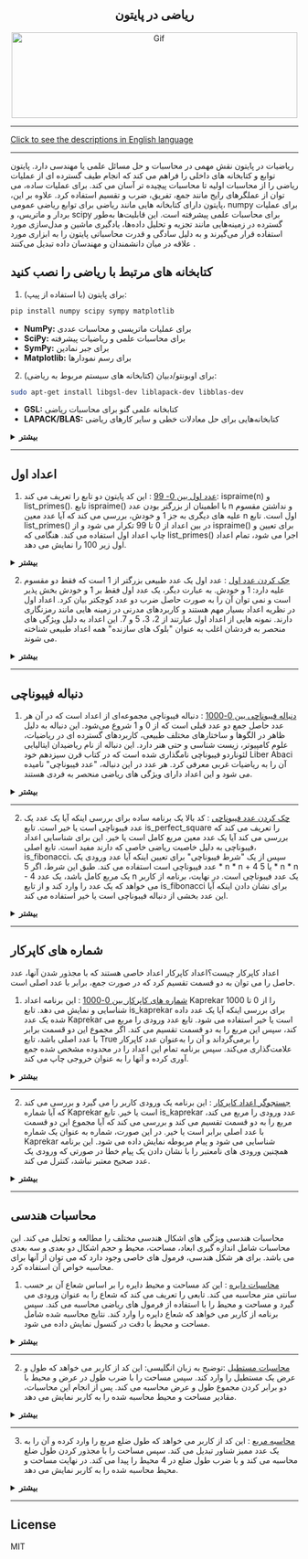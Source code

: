 <div align="center">

## ریاضی در پایتون

<img alt="Gif" src="https://cdn.dribbble.com/users/31818/screenshots/1891002/math.gif" height="150px" width="500px">
</div>
<hr>

[Click to see the descriptions in English language](README.md)
<hr>
ریاضیات در پایتون نقش مهمی در محاسبات و حل مسائل علمی یا مهندسی دارد. پایتون توابع و کتابخانه های داخلی را فراهم می کند که انجام طیف گسترده ای از عملیات ریاضی را از محاسبات اولیه تا محاسبات پیچیده تر آسان می کند. برای عملیات ساده، می توان از عملگرهای رایج مانند جمع، تفریق، ضرب و تقسیم استفاده کرد. علاوه بر این، پایتون دارای کتابخانه هایی مانند ریاضی برای توابع ریاضی عمومی، numpy برای عملیات بردار و ماتریس، و scipy برای محاسبات علمی پیشرفته است. این قابلیت‌ها به‌طور گسترده در زمینه‌هایی مانند تجزیه و تحلیل داده‌ها، یادگیری ماشین و مدل‌سازی مورد استفاده قرار می‌گیرند و به دلیل سادگی و قدرت محاسباتی پایتون را به ابزاری مورد علاقه در میان دانشمندان و مهندسان داده تبدیل می‌کنند .

## کتابخانه های مرتبط با ریاضی را نصب کنید

1. برای پایتون (با استفاده از پیپ):
```bash
pip install numpy scipy sympy matplotlib
```
- <b>NumPy:</b> برای عملیات ماتریسی و محاسبات عددی
- <b>SciPy:</b> برای محاسبات علمی و ریاضیات پیشرفته
- <b>SymPy:</b> برای جبر نمادین
- <b>Matplotlib:</b> برای رسم نمودارها
2. برای اوبونتو/دبیان (کتابخانه های سیستم مربوط به ریاضی):
```bash
sudo apt-get install libgsl-dev liblapack-dev libblas-dev
```
- <b>GSL:</b> کتابخانه علمی گنو برای محاسبات ریاضی
- <b>LAPACK/BLAS:</b> کتابخانه‌هایی برای حل معادلات خطی و سایر کارهای ریاضی
  
<details>
<summary><b>بیشتر</b></summary>

  
## ریاضیات در پایتون
پایتون به عنوان یک زبان برنامه نویسی همه کاره و قدرتمند، دارای طیف وسیعی از کاربردها در زمینه ریاضیات است. سادگی، خوانایی و پشتیبانی گسترده از کتابخانه آن را به ابزاری ارجح برای برنامه نویسان مبتدی و ریاضیدانان با تجربه تبدیل کرده است. پایتون چارچوبی را برای انجام انواع محاسبات ریاضی از محاسبات اولیه تا عملیات ریاضی پیشرفته فراهم می کند.

## محاسبات پایه در پایتون
پایتون در هسته خود از عملیات حسابی اساسی مانند جمع (+)، تفریق (-)، ضرب (*)، تقسیم (/)، و توان (**) پشتیبانی می کند. این عملیات برای هر زبان برنامه نویسی اساسی است، اما نحو واضح پایتون انجام محاسبات را آسان و شهودی می کند. پایتون را می توان برای مدیریت هر دو اعداد صحیح و اعداد ممیز شناور مورد استفاده قرار داد، که اجازه می دهد انواع سطوح دقیق در محاسبات را انجام دهد. به عنوان مثال، می توان به سرعت معادلات ساده ای مانند:
```python
result = (5 + 3) * 2
print(result)  # Output: 16
```

## ماژول ریاضی پایتون
برای کارهای پیچیده‌تر ریاضی، پایتون شامل ماژول ریاضی داخلی است که توابعی را برای ثابت‌ها و عملیات‌های ریاضی ارائه می‌کند. این ماژول به کاربران اجازه می دهد تا توابع مثلثاتی (sin()، cos() و غیره)، توابع لگاریتمی (log()، log10()) و فاکتوریل ها (factorial()) را انجام دهند. به عنوان مثال:
```python
import math
result = math.sqrt(16)
print(result)  # Output: 4.0
```
این ماژول قابلیت های بومی پایتون را گسترش می دهد و آن را برای مسائل مختلف ریاضی در دنیای واقعی که به توابع ریاضی سطح بالاتری نیاز دارند، مناسب می کند.

## محاسبات علمی با NumPy
در حالی که ماژول ریاضی توابع ریاضی ساده را مدیریت می کند، محاسبات پیشرفته تری - به ویژه آنهایی که شامل مجموعه داده های بزرگ یا آرایه های چند بعدی هستند - با کتابخانه NumPy امکان پذیر است. NumPy برای کارهایی مانند عملیات ماتریس، تبدیل فوریه و تولید اعداد تصادفی ضروری است. همچنین ستون فقرات اکثر برنامه نویسی های علمی و ریاضی در پایتون است. در اینجا مثالی از ایجاد یک آرایه و انجام عملیات اساسی با NumPy آورده شده است:
```python
import numpy as np
array = np.array([1, 2, 3, 4])
print(np.mean(array))  # Output: 2.5
```
NumPy به طور گسترده در زمینه هایی مانند یادگیری ماشین، علم داده و فیزیک استفاده می شود، جایی که مدل های ریاضی اغلب بر مجموعه داده های عددی بزرگ متکی هستند.

## ریاضیات نمادین با SymPy
برای دستکاری جبری و ریاضیات نمادین، پایتون SymPy را ارائه می دهد. این کتابخانه امکان محاسبه نمادین عبارات جبری را فراهم می کند که می تواند در حساب دیفرانسیل و انتگرال، جبر و حل معادلات مفید باشد. برخلاف محاسبات عددی، ریاضیات نمادین نمادها را به جای اعداد دستکاری می‌کنند و امکان نمایش دقیق معادلات را فراهم می‌کنند. به عنوان مثال، حل معادلات جبری به صورت نمادین به این صورت است:
```python
from sympy import symbols, Eq, solve
x = symbols('x')
equation = Eq(x**2 - 5*x + 6, 0)
solutions = solve(equation)
print(solutions)  # Output: [2, 3]
```
SymPy به ویژه در حوزه هایی مانند مهندسی و فیزیک نظری که در آن راه حل های نمادین دقیق مورد نیاز است مفید است.

## محاسبات علمی پیشرفته با SciPy
یک کتابخانه قدرتمند دیگر، SciPy، بر اساس NumPy ساخته شده است و قابلیت های اضافی را برای محاسبات علمی، از جمله ماژول هایی برای بهینه سازی، ادغام، درون یابی، مشکلات ارزش ویژه و موارد دیگر ارائه می دهد. SciPy بسیار کارآمد است و معمولاً در زمینه هایی مانند پردازش سیگنال و بیوانفورماتیک استفاده می شود.

## کاربردهای واقعی ریاضیات در پایتونقابلیت های ریاضی پایتون فراتر از مسائل آکادمیک است. در دنیای واقعی، پایتون برای برنامه های کاربردی مختلف استفاده می شود، از جمله:
- <b>علوم داده:</b> کتابخانه های پایتون مانند پانداها، matplotlib و NumPy به تجزیه و تحلیل مجموعه داده های بزرگ با استفاده از روش های آماری و ریاضی کمک می کنند.
- <b>یادگیری ماشین:</b> کتابخانه‌هایی مانند scikit-learn و TensorFlow از قدرت محاسباتی ریاضی پایتون برای آموزش مدل‌های یادگیری ماشینی استفاده می‌کنند که اغلب بر مفاهیم ریاضی مانند جبر خطی، حساب دیفرانسیل و انتگرال، و احتمال متکی هستند.
- <b>مالی:</b> پایتون معمولاً برای مدل‌سازی و شبیه‌سازی مالی استفاده می‌شود، جایی که به محاسبه الگوریتم‌های پیچیده و مدل‌های ریاضی برای سرمایه‌گذاری و تحلیل ریسک کمک می‌کند.
- <b>فیزیک و مهندسی:</b> پشتیبانی پایتون از محاسبات ریاضی به شبیه سازی سیستم های فیزیکی و حل مسائل مهندسی که شامل معادلات دیفرانسیل و بهینه سازی است کمک می کند.

## نتیجه گیری
در نتیجه، تطبیق پذیری و پشتیبانی گسترده از کتابخانه پایتون، آن را به زبانی بسیار مؤثر برای محاسبات ریاضی تبدیل کرده است. چه در حال انجام محاسبات پایه ای، ریاضیات نمادین یا محاسبات علمی پیشرفته باشید، سهولت استفاده و مقیاس پذیری پایتون طیف وسیعی از کاربردها را در تحقیقات، مهندسی، علوم داده و فراتر از آن امکان پذیر می کند.

</details>
<hr>

## اعداد اول


1. [عدد اول بین 0- 99](Math_in_Python/PrimeNumbers/PrimeNumber0-99.py) : این کد پایتون دو تابع را تعریف می کند: ispraime(n) و list_primes(). تابع ispraime() با اطمینان از بزرگتر بودن عدد n و نداشتن مقسوم علیه های دیگری به جز 1 و خودش، بررسی می کند که آیا عدد معین n اول است. تابع list_primes() در بین اعداد از 0 تا 99 تکرار می شود و از ispraime() برای تعیین و چاپ اعداد اول استفاده می کند. هنگامی که list_primes() اجرا می شود، تمام اعداد اول زیر 100 را نمایش می دهد.
   
<details>
<summary><b>بیشتر</b></summary>
  
## نحوه کار کد:
1. <b>تابع ispraime(n):</b>
   - <b>شماره ورودی را بررسی کنید:</b> اگر n کمتر یا مساوی 1 باشد، False را برمی‌گرداند زیرا اول نیست.
   - <b>بررسی بخش پذیری:</b> اگر هر عددی بین 2 و n-1 n را بدون باقیمانده تقسیم کند، False را برمی گرداند (که نشان می دهد n اول نیست).
   - <b>برگرداندن نتیجه:</b> اگر هیچ عددی n را تقسیم نکند، تابع True را برمی‌گرداند (که نشان می‌دهد n اول است).
2. <b>تابع list_primes():</b>
  - <b>تکرار از 0 تا 99:</b> این تابع در اعداد از 0 تا 99 حلقه می‌زند.
  - <b>Call ispraime():</b> برای هر عدد، اول بودن یا نبودن آن را بررسی می کند.
  - <b>چاپ اعداد اول:</b> اگر عددی اول باشد، عدد را چاپ می‌کند.
3. <b>اجرای نهایی:</b>
  تابع list_primes() فراخوانی می شود که تمام اعداد اول کمتر از 100 را چاپ می کند.

## کد پایتون
```python
def ispraime(n):
    if n <= 1:
        return False
    for x in range(2, n):
        if n % x == 0:
            return False
    else:
        return True
    
def list_primes():
    for n in range(100):
        if ispraime(n):
            print(n, end=' ', flush=True)
    print()

list_primes()
```
</details>

2. [چک کردن عدد اول](Math_in_Python/PrimeNumbers/Prime_Checker.py) : عدد اول یک عدد طبیعی بزرگتر از 1 است که فقط دو مقسوم علیه دارد: 1 و خودش. به عبارت دیگر، یک عدد اول فقط بر 1 و خودش بخش پذیر است و نمی توان آن را به صورت حاصل ضرب دو عدد کوچکتر بیان کرد. اعداد اول در نظریه اعداد بسیار مهم هستند و کاربردهای مدرنی در زمینه هایی مانند رمزنگاری دارند. نمونه هایی از اعداد اول عبارتند از 2، 3، 5 و 7. این اعداد به دلیل ویژگی های منحصر به فردشان اغلب به عنوان "بلوک های سازنده" همه اعداد طبیعی شناخته می شوند.
<details>
<summary><b>بیشتر</b></summary>

این کد تابعی به نام ispraime را تعریف می کند که اول بودن یک عدد را بررسی می کند. تابع ابتدا بررسی می کند که عدد ورودی کمتر یا مساوی 1 باشد، در این صورت False را برمی گرداند زیرا اعداد کوچکتر از 2 اول نیستند. سپس از یک حلقه for برای بررسی همه مقسوم‌کننده‌ها از 2 تا یک کمتر از عدد استفاده می‌کند. اگر عدد بر هر یک از این مقادیر بخش پذیر باشد، عدد اول نیست و تابع False را برمی گرداند. اگر مقسوم‌کننده‌ای پیدا نشد، تابع True را برمی‌گرداند که عدد اول را نشان می‌دهد.
در مرحله بعد، برنامه یک ورودی از کاربر می گیرد و آن را به تابع ispraime ارسال می کند. اگر عدد اول باشد، "prime" را چاپ می کند. در غیر این صورت، "not prime" را چاپ می کند.

## چگونه کار می کند:
1. تابع یک عدد دریافت می کند.
2. اگر عدد کمتر از 2 باشد، عدد اول نیست.
3. برای اعداد بزرگتر از 1، بررسی می کند که آیا عدد بر هر عددی بین 2 و خودش منهای یک بخش پذیر است یا خیر.
4. اگر قابل بخش باشد، عدد اول نیست. در غیر این صورت، آن را اول است.

## کد پایتون
```python
def isprime(n):
    if n <= 1:
        return False
    for x in range(2, n):
        if n % x == 0:
            return False
    else:
        return True
    
n = int(input('Enter The Number: '))
if isprime(n):
    print(f'{n} is prime')
else:
    print(f'{n} not prime')
```

</details>
<hr>

## دنباله فیبوناچی
1. [دنباله فیبوناچی بین 0-1000](Math_in_Python/FibonacciSequence/fibonacci_up_to_1000.py) : دنباله فیبوناچی مجموعه‌ای از اعداد است که در آن هر عدد حاصل جمع دو عدد قبلی است که از 0 و 1 شروع می‌شود. این دنباله به دلیل ظاهر در الگوها و ساختارهای مختلف طبیعی، کاربردهای گسترده ای در ریاضیات، علوم کامپیوتر، زیست شناسی و حتی هنر دارد. این دنباله از نام ریاضیدان ایتالیایی لئوناردو فیبوناچی نامگذاری شده است که در کتاب قرن سیزدهم خود Liber Abaci آن را به ریاضیات غربی معرفی کرد. هر عدد در این دنباله، "عدد فیبوناچی" نامیده می شود و این اعداد دارای ویژگی های ریاضی منحصر به فردی هستند.

<details>
<summary><b>بیشتر</b></summary>
  
## تاریخچه و اهمیت اعداد فیبوناچی
تاریخچه اعداد فیبوناچی به قرن سیزدهم باز می گردد، زمانی که یک ریاضیدان ایتالیایی به نام لئوناردو فیبوناچی این دنباله را در کتاب معروف خود Liber Abaci معرفی کرد. فیبوناچی در این کتاب از این دنباله برای حل مشکل مربوط به رشد جمعیت خرگوش ها استفاده کرد. در این دنباله، هر عدد حاصل جمع دو عدد قبلی است که از 0 و 1 شروع می شود. این سری به صورت زیر پیش می رود: 0، 1، 1، 2، 3، 5، 8 و غیره. با گذشت زمان، اهمیت دنباله فیبوناچی به دلیل کاربردهای آن در الگوهای طبیعی و تشکیلات بیولوژیکی به طور گسترده ای شناخته شد. الگوهایی مانند نسبت طلایی در گیاهان، حیوانات و حتی کهکشان‌ها با دنباله فیبوناچی مطابقت دارند و فیبوناچی و دنباله او را به بخشی اساسی از تاریخ ریاضی تبدیل می‌کنند. این توالی همچنین بر زمینه هایی مانند معماری، موسیقی و هنر تأثیر گذاشته و به عنوان یک چارچوب ساختاری و هندسی اساسی در جهان عمل می کند.

## چگونه کار می کند:
1. <b>تعریف تابع:</b> fibonacci_up_to_1000() برای تولید اعداد فیبوناچی تا 1000 تعریف شده است.
2. <b>مقادیر اولیه:</b> در داخل تابع، دو عدد اول دنباله فیبوناچی، a به صورت 0 و b به عنوان 1 تنظیم شده است.
3. <b>اجرای حلقه:</b> حلقه while تا زمانی اجرا می شود که a کمتر یا مساوی 1000 باشد. در داخل حلقه، مقدار فعلی a را که یک عدد فیبوناچی است چاپ می کند.
4. <b>به روز رسانی متغیرها:</b> پس از هر چاپ، مقادیر a و b به روز می شوند تا با تنظیم a به b و b به a + b به عدد فیبوناچی بعدی منتقل شوند.
5. <b> فراخوانی تابع:</b> فراخوانی fibonacci_up_to_1000() حلقه را اجرا می کند و همه اعداد فیبوناچی از 0 تا 1000 را در یک خط به خروجی می دهد.

## کد پایتون
```python
# Define the function to generate Fibonacci sequence up to 1000
def fibonacci_up_to_1000():
    a, b = 0, 1  # Starting values of the Fibonacci sequence
    while a <= 1000:
        print(a, end=' ')
        a, b = b, a + b  # Update the sequence

# Run the function to display Fibonacci numbers from 0 to 1000
fibonacci_up_to_1000()
```

</details>
<hr>

2. [چک کردن عدد فیبوناچی](Math_in_Python/FibonacciSequence/fibonacci_checker.py) : کد بالا یک برنامه ساده برای بررسی اینکه آیا یک عدد یک عدد فیبوناچی است یا خیر است. تابع is_perfect_square را تعریف می کند که بررسی می کند آیا یک عدد معین مربع کامل است یا خیر. این برای شناسایی اعداد فیبوناچی به دلیل خاصیت ریاضی خاصی که دارند مفید است. تابع اصلی، is_fibonacci، سپس از یک "شرط فیبوناچی" برای تعیین اینکه آیا عدد ورودی یک عدد فیبوناچی است استفاده می کند. طبق این شرط، اگر 5 * n * n + 4 یا 5 * n * n - 4 یک مربع کامل باشد، یک عدد n یک عدد فیبوناچی است. در نهایت، برنامه از کاربر می خواهد که یک عدد را وارد کند و از تابع is_fibonacci برای نشان دادن اینکه آیا این عدد بخشی از دنباله فیبوناچی است یا خیر استفاده می کند.

<details>
<summary><b>بیشتر</b></summary>

این فرآیند به طور موثر عضویت فیبوناچی را بدون نیاز به ایجاد یک دنباله تا عدد تایید می کند.

## چگونه کار می کند:
1. <b>بررسی اینکه آیا یک عدد مربع کامل است:</b> تابع is_perfect_square با گرفتن جذر x، تبدیل آن به یک عدد صحیح، و بررسی اینکه آیا مربع کردن این عدد صحیح، این عدد را برمی‌گرداند، بررسی می‌کند که آیا یک عدد مربع کامل است یا خیر. شماره اصلی x اگر اینطور باشد، x یک مربع کامل است.
2. <b>تعیین کنید یک عدد فیبوناچی است:</b> تابع is_fibonacci تعیین می کند که آیا عدد n یک عدد فیبوناچی است یا خیر. اگر 5 * n * n + 4 یا 5 * n * n - 4 یک مربع کامل باشد، از یک ویژگی ریاضی استفاده می کند که در آن یک عدد n در دنباله فیبوناچی است. این شرط از ویژگی های ریاضی منحصر به فرد اعداد فیبوناچی مشتق شده است.
3. <b>ورودی کاربر:</b> برنامه از کاربر می‌خواهد شماره‌ای را برای آزمایش وارد کند و آن را به‌عنوان num ذخیره کند.
4. <b>بررسی و نمایش نتیجه:</b> در نهایت، برنامه با استفاده از تابع is_fibonacci بررسی می کند که آیا num یک عدد فیبوناچی است یا خیر. سپس نتیجه را چاپ می کند و تأیید می کند که num یک عدد فیبوناچی است یا نه بر اساس خروجی تابع.

## کد پایتون
```python
import math

# Function to check if a number is a perfect square
def is_perfect_square(x):
    s = int(math.sqrt(x))
    return s * s == x

# Function to check if the input number is a Fibonacci number
def is_fibonacci(n):
    # Checking Fibonacci condition
    return is_perfect_square(5 * n * n + 4) or is_perfect_square(5 * n * n - 4)

# Input a number from the user
num = int(input("Enter a number: "))

# Displaying the result
if is_fibonacci(num):
    print(f"{num} is a Fibonacci number.")
else:
    print(f"{num} is not a Fibonacci number.")
```

</details>
<hr>

## شماره های کاپرکار
اعداد کاپرکار چیست؟اعداد کاپرکار اعداد خاصی هستند که با مجذور شدن آنها، عدد حاصل را می توان به دو قسمت تقسیم کرد که در صورت جمع، برابر با عدد اصلی است.
 
1. [شماره های کاپرکار بین 0-1000](Math_in_Python/KaprekarNumbers/KaprekarNumbers0_1000.py) : این برنامه اعداد Kaprekar را از 0 تا 1000 شناسایی و نمایش می دهد. تابع is_kaprekar برای بررسی اینکه آیا یک عدد داده شده یک عدد Kaprekar است یا خیر استفاده می شود. تابع عدد ورودی را مربع می کند، سپس این مربع را به دو قسمت تقسیم می کند. اگر مجموع این دو قسمت برابر با عدد اصلی باشد، تابع True را برمی‌گرداند و آن را به‌عنوان عدد کاپرکار علامت‌گذاری می‌کند. سپس برنامه تمام این اعداد را در محدوده مشخص شده جمع آوری کرده و آنها را به عنوان خروجی چاپ می کند.
   
<details>
<summary><b>بیشتر</b></summary>


## چگونه کار می کند:
1. <b>محاسبه مربع:</b> تابع is_kaprekar مربع عدد ورودی 𝑛 را محاسبه می کند.
2. <b>تبدیل رشته:</b> نتیجه مربع را به یک رشته برای تقسیم آسان تر تبدیل می کند.
3. <b>تقسیم مربع:</b> رشته به دو قسمت تقسیم می‌شود که قسمت سمت راست تعداد ارقامی برابر با عدد اصلی دارد. اگر قسمت سمت چپ خالی باشد، به طور پیش فرض صفر می شود.
4. <b>تبدیل عدد صحیح:</b> هر دو بخش دوباره به اعداد صحیح تبدیل می‌شوند.
5. <b>بررسی وضعیت کاپرکار:</b> این دو بخش خلاصه شده اند. اگر مجموع آنها با عدد اصلی مطابقت داشته باشد، آنگاه 𝑛 یک عدد کاپرکار در نظر گرفته می شود.

## کد پایتون
```python
def is_kaprekar(n):
    # Calculate the square of the number
    square = n ** 2
    str_square = str(square)
    
    # Calculate the length of the number
    d = len(str(n))
    
    # Split the number into two parts
    left_part = str_square[:-d] if str_square[:-d] else '0'
    right_part = str_square[-d:]
    
    # Convert parts to integers
    left_part = int(left_part)
    right_part = int(right_part)
    
    # Check the Kaprekar condition
    return left_part + right_part == n

# Display Kaprekar numbers from 0 to 1000
kaprekar_numbers = [n for n in range(1001) if is_kaprekar(n)]
print("Kaprekar numbers from 0 to 1000:", kaprekar_numbers)
```

</details>
<hr>

2. [جستجوگر اعداد کاپرکار](Math_in_Python/KaprekarNumbers/KaprekarNumbers_Checker.py) : این برنامه یک ورودی کاربر را می گیرد و بررسی می کند که آیا شماره Kaprekar است یا خیر. تابع is_kaprekar عدد ورودی را مربع می کند، مربع را به دو قسمت تقسیم می کند و بررسی می کند که آیا مجموع این دو قسمت با عدد اصلی برابر است یا خیر. در این صورت، شماره به عنوان یک شماره Kaprekar شناسایی می شود و پیام مربوطه نمایش داده می شود. این برنامه همچنین ورودی های نامعتبر را با نشان دادن یک پیام خطا در صورتی که ورودی یک عدد صحیح معتبر نباشد، کنترل می کند.

<details>
<summary><b>بیشتر</b></summary>

## چگونه کار می کند:
1. <b>محاسبه مربع:</b> تابع عدد ورودی 𝑛 را مربع می کند.
2. <b>تبدیل رشته:</b> مربع را به یک رشته برای تقسیم آسان تبدیل می کند.
3. <b>تقسیم مربع:</b> رشته به دو قسمت چپ و راست تقسیم می‌شود و قسمت راست دارای تعداد ارقام برابر با 𝑛 است. اگر قسمت سمت چپ خالی باشد، به طور پیش فرض صفر می شود.
4. <b>تبدیل عدد صحیح:</b> هر دو بخش به اعداد صحیح تبدیل می‌شوند.
5. <b>بررسی وضعیت کاپرکار:</b> اگر مجموع دو قسمت برابر با 𝑛 باشد، عدد به عنوان عدد کاپرکار تایید می شود.

## کد پایتون
```python
def is_kaprekar(n):
    # Calculate the square of the number
    square = n ** 2
    str_square = str(square)
    
    # Calculate the length of the number
    d = len(str(n))
    
    # Split the number into two parts
    left_part = str_square[:-d] if str_square[:-d] else '0'
    right_part = str_square[-d:]
    
    # Convert parts to integers
    left_part = int(left_part)
    right_part = int(right_part)
    
    # Check the Kaprekar condition
    return left_part + right_part == n

# Get user input
try:
    number = int(input("Enter a number to check if it is a Kaprekar number: "))
    if is_kaprekar(number):
        print(f"{number} is a Kaprekar number.")
    else:
        print(f"{number} is not a Kaprekar number.")
except ValueError:
    print("Please enter a valid integer.")
```

</details>
<hr>

## محاسبات هندسی
محاسبات هندسی ویژگی های اشکال هندسی مختلف را مطالعه و تحلیل می کند. این محاسبات شامل اندازه گیری ابعاد، مساحت، محیط و حجم اشکال دو بعدی و سه بعدی می باشد. برای هر شکل هندسی، فرمول های خاصی وجود دارد که می توان از آنها برای محاسبه خواص آن استفاده کرد.

1. [محاسبات دایره](Math_in_Python/GeometricCalculations/CircleGeometry.py) : این کد مساحت و محیط دایره را بر اساس شعاع آن بر حسب سانتی متر محاسبه می کند. تابعی را تعریف می کند که شعاع را به عنوان ورودی می گیرد و مساحت و محیط را با استفاده از فرمول های ریاضی محاسبه می کند. سپس برنامه از کاربر می خواهد که شعاع دایره را وارد کند. نتایج محاسبه شده شامل مساحت و محیط با دقت در کنسول نمایش داده می شود.
   
<details>
<summary><b>بیشتر</b></summary>

## چگونه کار می کند:
1. وارد کردن ماژول ریاضی: از ریاضی واردات برای دسترسی به توابع ریاضی استفاده می کند.
2. تعریف تابع: تابع account_circle مساحت و محیط را با استفاده از فرمول Area=𝜋𝑟2 Area=πr و Circumference=2𝜋𝑟 محاسبه می کند.
3. دریافت ورودی کاربر: از ورودی برای دریافت شعاع دایره از کاربر استفاده می کند و آن را به یک شناور تبدیل می کند.
4. محاسبه و نمایش نتایج: تابع برای محاسبه مساحت و محیط فراخوانی می شود که سپس با دو رقم اعشار نمایش داده می شود.

## کد پایتون
```python
import math

# Function to calculate the area and circumference of a circle in centimeters
def calculate_circle(radius_cm):
    area_cm2 = math.pi * radius_cm ** 2  # Calculate area in square centimeters
    circumference_cm = 2 * math.pi * radius_cm  # Calculate circumference in centimeters
    return area_cm2, circumference_cm

# Get the radius from the user in centimeters
radius_cm = float(input("Enter the radius of the circle in centimeters: "))

# Calculate area and circumference
area_cm2, circumference_cm = calculate_circle(radius_cm)

# Display the results
print(f"Area of the circle: {area_cm2:.2f} cm²")  # Display area in square centimeters
print(f"Circumference of the circle: {circumference_cm:.2f} cm")  # Display circumference in centimeters
```
</details>
<hr>

2. [محاسبات مستطیل](Math_in_Python/GeometricCalculations/RectangleCalculator.py) :توضیح به زبان انگلیسی: این کد از کاربر می خواهد که طول و عرض یک مستطیل را وارد کند. سپس مساحت را با ضرب طول در عرض و محیط با دو برابر کردن مجموع طول و عرض محاسبه می کند. پس از انجام این محاسبات، مقادیر مساحت و محیط محاسبه شده را به کاربر نمایش می دهد.

<details>
<summary><b>بیشتر</b></summary>

## How it works:
1. طول و عرض را از کاربر دریافت کنید و آنها را به اعداد ممیز شناور تبدیل کنید.
2. مساحت را با ضرب طول در عرض محاسبه کنید.
3. محیط را با استفاده از فرمول 2×(𝑙𝑒𝑛𝑔𝑡ℎ+𝑤𝑖𝑑𝑡ℎ)2×(طول+عرض) محاسبه کنید.
4. نمایش مساحت و محیط محاسبه شده

## کد پایتون
```python
# Get length and width from the user
length = float(input("Enter the rectangle's length: "))
width = float(input("Enter the rectangle's width: "))

# Calculate area and perimeter
area = length * width
perimeter = 2 * (length + width)

# Display results
print("The area of the rectangle is:", area)
print("The perimeter of the rectangle is:", perimeter)
```
</details>
<hr>

3. [محاسبه مربع](Math_in_Python/GeometricCalculations/SquareCalculator.py) : این کد از کاربر می خواهد که طول ضلع مربع را وارد کرده و آن را به یک عدد ممیز شناور تبدیل می کند. سپس مساحت را با مجذور کردن طول ضلع محاسبه می کند و با ضرب طول ضلع در 4 محیط را پیدا می کند. در نهایت مساحت و محیط محاسبه شده را به کاربر نمایش می دهد.

<details>
<summary><b>بیشتر</b></summary>

## چگونه کار می کند:
1. طول ضلع مربع را از کاربر دریافت کنید و آن را به عدد ممیز شناور تبدیل کنید.
2. مساحت را با مجذور کردن طول ضلع محاسبه کنید.
3. محیط را با ضرب طول ضلع در 4 محاسبه کنید.
4. نمایش مساحت و محیط محاسبه شده

## کد پایون
```python
# Get the side length of the square from the user
side = float(input("Enter the side length of the square: "))

# Calculate area and perimeter
area = side * side
perimeter = 4 * side

# Display results
print("The area of the square is:", area)
print("The perimeter of the square is:", perimeter)
```
</details>
<hr>




## License

MIT

